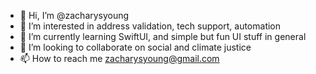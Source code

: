 - 👋 Hi, I’m @zacharysyoung
- 👀 I’m interested in address validation, tech support, automation
- 🌱 I’m currently learning SwiftUI, and simple but fun UI stuff in general
- 💞️ I’m looking to collaborate on social and climate justice
- 📫 How to reach me zacharysyoung@gmail.com

<!---
zacharysyoung/zacharysyoung is a ✨ special ✨ repository because its `README.md` (this file) appears on your GitHub profile.
You can click the Preview link to take a look at your changes.
--->
